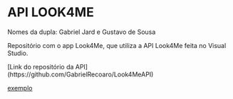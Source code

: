 <h1>API LOOK4ME</h1>  
<p>Nomes da dupla: Gabriel Jard e Gustavo de Sousa</p>  
<p>Repositório com o app Look4Me, que utiliza a API Look4Me feita no Visual Studio.</p>  
[Link do repositório da API](https://github.com/GabrielRecoaro/Look4MeAPI)

[exemplo](https://exemplo.com/)

